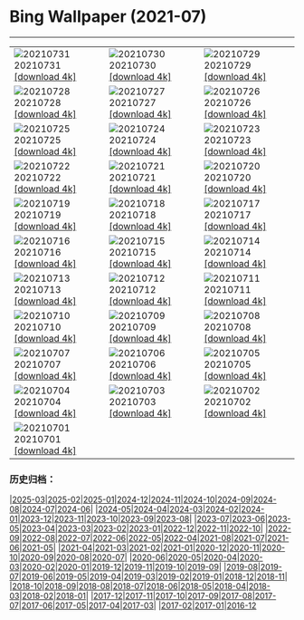 # Bing Wallpaper (2021-07)
**************

<table><tr><td><img class="wallpaper" src="https://www.bing.com/th?id=OHR.TanzaniaBeeEater_EN-US6785378427_1920x1080.jpg" alt="20210731"> 20210731 <a href="https://www.bing.com/th?id=OHR.TanzaniaBeeEater_EN-US6785378427_UHD.jpg">[download 4k]</a></td><td><img class="wallpaper" src="https://www.bing.com/th?id=OHR.OtterCliff_EN-US6679872579_1920x1080.jpg" alt="20210730"> 20210730 <a href="https://www.bing.com/th?id=OHR.OtterCliff_EN-US6679872579_UHD.jpg">[download 4k]</a></td><td><img class="wallpaper" src="https://www.bing.com/th?id=OHR.PantheraTigris_EN-US9729163497_1920x1080.jpg" alt="20210729"> 20210729 <a href="https://www.bing.com/th?id=OHR.PantheraTigris_EN-US9729163497_UHD.jpg">[download 4k]</a></td></tr><tr><td><img class="wallpaper" src="https://www.bing.com/th?id=OHR.SeaGoldie_EN-US9625167980_1920x1080.jpg" alt="20210728"> 20210728 <a href="https://www.bing.com/th?id=OHR.SeaGoldie_EN-US9625167980_UHD.jpg">[download 4k]</a></td><td><img class="wallpaper" src="https://www.bing.com/th?id=OHR.AdlerPlanetarium_EN-US9558785232_1920x1080.jpg" alt="20210727"> 20210727 <a href="https://www.bing.com/th?id=OHR.AdlerPlanetarium_EN-US9558785232_UHD.jpg">[download 4k]</a></td><td><img class="wallpaper" src="https://www.bing.com/th?id=OHR.DancingTrees_EN-US9480266344_1920x1080.jpg" alt="20210726"> 20210726 <a href="https://www.bing.com/th?id=OHR.DancingTrees_EN-US9480266344_UHD.jpg">[download 4k]</a></td></tr><tr><td><img class="wallpaper" src="https://www.bing.com/th?id=OHR.BruceMunroUluru_EN-US9286495835_1920x1080.jpg" alt="20210725"> 20210725 <a href="https://www.bing.com/th?id=OHR.BruceMunroUluru_EN-US9286495835_UHD.jpg">[download 4k]</a></td><td><img class="wallpaper" src="https://www.bing.com/th?id=OHR.JavanCousins_EN-US9214957907_1920x1080.jpg" alt="20210724"> 20210724 <a href="https://www.bing.com/th?id=OHR.JavanCousins_EN-US9214957907_UHD.jpg">[download 4k]</a></td><td><img class="wallpaper" src="https://www.bing.com/th?id=OHR.TokyoMetropolis_EN-US9112375652_1920x1080.jpg" alt="20210723"> 20210723 <a href="https://www.bing.com/th?id=OHR.TokyoMetropolis_EN-US9112375652_UHD.jpg">[download 4k]</a></td></tr><tr><td><img class="wallpaper" src="https://www.bing.com/th?id=OHR.MinokakeRocks_EN-US9026307089_1920x1080.jpg" alt="20210722"> 20210722 <a href="https://www.bing.com/th?id=OHR.MinokakeRocks_EN-US9026307089_UHD.jpg">[download 4k]</a></td><td><img class="wallpaper" src="https://www.bing.com/th?id=OHR.CasteldelMonte_EN-US0394527485_1920x1080.jpg" alt="20210721"> 20210721 <a href="https://www.bing.com/th?id=OHR.CasteldelMonte_EN-US0394527485_UHD.jpg">[download 4k]</a></td><td><img class="wallpaper" src="https://www.bing.com/th?id=OHR.PrathameshJaju_EN-US8876008160_1920x1080.jpg" alt="20210720"> 20210720 <a href="https://www.bing.com/th?id=OHR.PrathameshJaju_EN-US8876008160_UHD.jpg">[download 4k]</a></td></tr><tr><td><img class="wallpaper" src="https://www.bing.com/th?id=OHR.Tetouan_EN-US7379560261_1920x1080.jpg" alt="20210719"> 20210719 <a href="https://www.bing.com/th?id=OHR.Tetouan_EN-US7379560261_UHD.jpg">[download 4k]</a></td><td><img class="wallpaper" src="https://www.bing.com/th?id=OHR.LouvreRiders_EN-US7293709223_1920x1080.jpg" alt="20210718"> 20210718 <a href="https://www.bing.com/th?id=OHR.LouvreRiders_EN-US7293709223_UHD.jpg">[download 4k]</a></td><td><img class="wallpaper" src="https://www.bing.com/th?id=OHR.LoepaOberthuri_EN-US7208560265_1920x1080.jpg" alt="20210717"> 20210717 <a href="https://www.bing.com/th?id=OHR.LoepaOberthuri_EN-US7208560265_UHD.jpg">[download 4k]</a></td></tr><tr><td><img class="wallpaper" src="https://www.bing.com/th?id=OHR.MontChoisy_EN-US7121697055_1920x1080.jpg" alt="20210716"> 20210716 <a href="https://www.bing.com/th?id=OHR.MontChoisy_EN-US7121697055_UHD.jpg">[download 4k]</a></td><td><img class="wallpaper" src="https://www.bing.com/th?id=OHR.NgoDong_EN-US7569222084_1920x1080.jpg" alt="20210715"> 20210715 <a href="https://www.bing.com/th?id=OHR.NgoDong_EN-US7569222084_UHD.jpg">[download 4k]</a></td><td><img class="wallpaper" src="https://www.bing.com/th?id=OHR.SharkAwareness_EN-US7444020818_1920x1080.jpg" alt="20210714"> 20210714 <a href="https://www.bing.com/th?id=OHR.SharkAwareness_EN-US7444020818_UHD.jpg">[download 4k]</a></td></tr><tr><td><img class="wallpaper" src="https://www.bing.com/th?id=OHR.MooseVelvet_EN-US7292213302_1920x1080.jpg" alt="20210713"> 20210713 <a href="https://www.bing.com/th?id=OHR.MooseVelvet_EN-US7292213302_UHD.jpg">[download 4k]</a></td><td><img class="wallpaper" src="https://www.bing.com/th?id=OHR.LighthouseWave_EN-US6948276315_1920x1080.jpg" alt="20210712"> 20210712 <a href="https://www.bing.com/th?id=OHR.LighthouseWave_EN-US6948276315_UHD.jpg">[download 4k]</a></td><td><img class="wallpaper" src="https://www.bing.com/th?id=OHR.SpiralAloe_EN-US6880291357_1920x1080.jpg" alt="20210711"> 20210711 <a href="https://www.bing.com/th?id=OHR.SpiralAloe_EN-US6880291357_UHD.jpg">[download 4k]</a></td></tr><tr><td><img class="wallpaper" src="https://www.bing.com/th?id=OHR.MonfragueNationalPark_EN-US6445504463_1920x1080.jpg" alt="20210710"> 20210710 <a href="https://www.bing.com/th?id=OHR.MonfragueNationalPark_EN-US6445504463_UHD.jpg">[download 4k]</a></td><td><img class="wallpaper" src="https://www.bing.com/th?id=OHR.Ortygia_EN-US5940165843_1920x1080.jpg" alt="20210709"> 20210709 <a href="https://www.bing.com/th?id=OHR.Ortygia_EN-US5940165843_UHD.jpg">[download 4k]</a></td><td><img class="wallpaper" src="https://www.bing.com/th?id=OHR.AppalachianTrail_EN-US5662298732_1920x1080.jpg" alt="20210708"> 20210708 <a href="https://www.bing.com/th?id=OHR.AppalachianTrail_EN-US5662298732_UHD.jpg">[download 4k]</a></td></tr><tr><td><img class="wallpaper" src="https://www.bing.com/th?id=OHR.LakeUrmia_EN-US4986086287_1920x1080.jpg" alt="20210707"> 20210707 <a href="https://www.bing.com/th?id=OHR.LakeUrmia_EN-US4986086287_UHD.jpg">[download 4k]</a></td><td><img class="wallpaper" src="https://www.bing.com/th?id=OHR.TawnyFrogmouth_EN-US4707407967_1920x1080.jpg" alt="20210706"> 20210706 <a href="https://www.bing.com/th?id=OHR.TawnyFrogmouth_EN-US4707407967_UHD.jpg">[download 4k]</a></td><td><img class="wallpaper" src="https://www.bing.com/th?id=OHR.SerraMalagueta_EN-US4627693270_1920x1080.jpg" alt="20210705"> 20210705 <a href="https://www.bing.com/th?id=OHR.SerraMalagueta_EN-US4627693270_UHD.jpg">[download 4k]</a></td></tr><tr><td><img class="wallpaper" src="https://www.bing.com/th?id=OHR.SFFireworks_EN-US4561699680_1920x1080.jpg" alt="20210704"> 20210704 <a href="https://www.bing.com/th?id=OHR.SFFireworks_EN-US4561699680_UHD.jpg">[download 4k]</a></td><td><img class="wallpaper" src="https://www.bing.com/th?id=OHR.WakatobiNP_EN-US4475854788_1920x1080.jpg" alt="20210703"> 20210703 <a href="https://www.bing.com/th?id=OHR.WakatobiNP_EN-US4475854788_UHD.jpg">[download 4k]</a></td><td><img class="wallpaper" src="https://www.bing.com/th?id=OHR.ShyFive_EN-US4337641438_1920x1080.jpg" alt="20210702"> 20210702 <a href="https://www.bing.com/th?id=OHR.ShyFive_EN-US4337641438_UHD.jpg">[download 4k]</a></td></tr><tr><td><img class="wallpaper" src="https://www.bing.com/th?id=OHR.HangingCanoes_EN-US0235160370_1920x1080.jpg" alt="20210701"> 20210701 <a href="https://www.bing.com/th?id=OHR.HangingCanoes_EN-US0235160370_UHD.jpg">[download 4k]</a></td><td></td><td></td></tr></table>

### 历史归档：

|[2025-03](/../2025-03/2025-03.md)|[2025-02](/../2025-02/2025-02.md)|[2025-01](/../2025-01/2025-01.md)|[2024-12](/../2024-12/2024-12.md)|[2024-11](/../2024-11/2024-11.md)|[2024-10](/../2024-10/2024-10.md)|[2024-09](/../2024-09/2024-09.md)|[2024-08](/../2024-08/2024-08.md)|[2024-07](/../2024-07/2024-07.md)|[2024-06](/../2024-06/2024-06.md)|
|[2024-05](/../2024-05/2024-05.md)|[2024-04](/../2024-04/2024-04.md)|[2024-03](/../2024-03/2024-03.md)|[2024-02](/../2024-02/2024-02.md)|[2024-01](/../2024-01/2024-01.md)|[2023-12](/../2023-12/2023-12.md)|[2023-11](/../2023-11/2023-11.md)|[2023-10](/../2023-10/2023-10.md)|[2023-09](/../2023-09/2023-09.md)|[2023-08](/../2023-08/2023-08.md)|
|[2023-07](/../2023-07/2023-07.md)|[2023-06](/../2023-06/2023-06.md)|[2023-05](/../2023-05/2023-05.md)|[2023-04](/../2023-04/2023-04.md)|[2023-03](/../2023-03/2023-03.md)|[2023-02](/../2023-02/2023-02.md)|[2023-01](/../2023-01/2023-01.md)|[2022-12](/../2022-12/2022-12.md)|[2022-11](/../2022-11/2022-11.md)|[2022-10](/../2022-10/2022-10.md)|
|[2022-09](/../2022-09/2022-09.md)|[2022-08](/../2022-08/2022-08.md)|[2022-07](/../2022-07/2022-07.md)|[2022-06](/../2022-06/2022-06.md)|[2022-05](/../2022-05/2022-05.md)|[2022-04](/../2022-04/2022-04.md)|[2021-08](/../2021-08/2021-08.md)|[2021-07](/2021-07.md)|[2021-06](/../2021-06/2021-06.md)|[2021-05](/../2021-05/2021-05.md)|
|[2021-04](/../2021-04/2021-04.md)|[2021-03](/../2021-03/2021-03.md)|[2021-02](/../2021-02/2021-02.md)|[2021-01](/../2021-01/2021-01.md)|[2020-12](/../2020-12/2020-12.md)|[2020-11](/../2020-11/2020-11.md)|[2020-10](/../2020-10/2020-10.md)|[2020-09](/../2020-09/2020-09.md)|[2020-08](/../2020-08/2020-08.md)|[2020-07](/../2020-07/2020-07.md)|
|[2020-06](/../2020-06/2020-06.md)|[2020-05](/../2020-05/2020-05.md)|[2020-04](/../2020-04/2020-04.md)|[2020-03](/../2020-03/2020-03.md)|[2020-02](/../2020-02/2020-02.md)|[2020-01](/../2020-01/2020-01.md)|[2019-12](/../2019-12/2019-12.md)|[2019-11](/../2019-11/2019-11.md)|[2019-10](/../2019-10/2019-10.md)|[2019-09](/../2019-09/2019-09.md)|
|[2019-08](/../2019-08/2019-08.md)|[2019-07](/../2019-07/2019-07.md)|[2019-06](/../2019-06/2019-06.md)|[2019-05](/../2019-05/2019-05.md)|[2019-04](/../2019-04/2019-04.md)|[2019-03](/../2019-03/2019-03.md)|[2019-02](/../2019-02/2019-02.md)|[2019-01](/../2019-01/2019-01.md)|[2018-12](/../2018-12/2018-12.md)|[2018-11](/../2018-11/2018-11.md)|
|[2018-10](/../2018-10/2018-10.md)|[2018-09](/../2018-09/2018-09.md)|[2018-08](/../2018-08/2018-08.md)|[2018-07](/../2018-07/2018-07.md)|[2018-06](/../2018-06/2018-06.md)|[2018-05](/../2018-05/2018-05.md)|[2018-04](/../2018-04/2018-04.md)|[2018-03](/../2018-03/2018-03.md)|[2018-02](/../2018-02/2018-02.md)|[2018-01](/../2018-01/2018-01.md)|
|[2017-12](/../2017-12/2017-12.md)|[2017-11](/../2017-11/2017-11.md)|[2017-10](/../2017-10/2017-10.md)|[2017-09](/../2017-09/2017-09.md)|[2017-08](/../2017-08/2017-08.md)|[2017-07](/../2017-07/2017-07.md)|[2017-06](/../2017-06/2017-06.md)|[2017-05](/../2017-05/2017-05.md)|[2017-04](/../2017-04/2017-04.md)|[2017-03](/../2017-03/2017-03.md)|
|[2017-02](/../2017-02/2017-02.md)|[2017-01](/../2017-01/2017-01.md)|[2016-12](/../2016-12/2016-12.md)